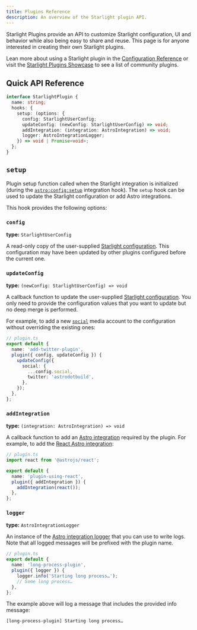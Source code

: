 ```yaml
---
title: Plugins Reference
description: An overview of the Starlight plugin API.
---
```


Starlight Plugins provide an API to customize Starlight configuration, UI and behavior while also being easy to share and reuse.
This page is for anyone interested in creating their own Starlight plugins.

Lean more about using a Starlight plugin in the [Configuration Reference](/reference/configuration/#plugins) or visit the [Starlight Plugins Showcase](/showcase/#community-plugins) to see a list of community plugins.

## Quick API Reference

```ts
interface StarlightPlugin {
  name: string;
  hooks: {
    setup: (options: {
      config: StarlightUserConfig;
      updateConfig: (newConfig: StarlightUserConfig) => void;
      addIntegration: (integration: AstroIntegration) => void;
      logger: AstroIntegrationLogger;
    }) => void | Promise<void>;
  };
}
```

## `setup`

Plugin setup function called when the Starlight integration is initialized (during the [`astro:config:setup`](https://docs.astro.build/en/reference/integrations-reference/#astroconfigsetup) integration hook).
The `setup` hook can be used to update the Starlight configuration or add Astro integrations.

This hook provides the following options:

### `config`

**type:** `StarlightUserConfig`

A read-only copy of the user-supplied [Starlight configuration](/reference/configuration).
This configuration may have been updated by other plugins configured before the current one.

### `updateConfig`

**type:** `(newConfig: StarlightUserConfig) => void`

A callback function to update the user-supplied [Starlight configuration](/reference/configuration).
You only need to provide the configuration values that you want to update but no deep merge is performed.

For example, to add a new [`social`](/reference/configuration/#social) media account to the configuration without overriding the existing ones:

```ts {5-10}
// plugin.ts
export default {
  name: 'add-twitter-plugin',
  plugin({ config, updateConfig }) {
    updateConfig({
      social: {
        ...config.social,
        twitter: 'astrodotbuild',
      },
    });
  },
};
```

### `addIntegration`

**type:** `(integration: AstroIntegration) => void`

A callback function to add an [Astro integration](https://docs.astro.build/en/reference/integrations-reference/) required by the plugin.
For example, to add the [React Astro integration](https://docs.astro.build/en/guides/integrations-guide/react/):

```ts {7}
// plugin.ts
import react from '@astrojs/react';

export default {
  name: 'plugin-using-react',
  plugin({ addIntegration }) {
    addIntegration(react());
  },
};
```

### `logger`

**type:** `AstroIntegrationLogger`

An instance of the [Astro integration logger](https://docs.astro.build/en/reference/integrations-reference/#astrointegrationlogger) that you can use to write logs.
Note that all logged messages will be prefixed with the plugin name.

```ts {5}
// plugin.ts
export default {
  name: 'long-process-plugin',
  plugin({ logger }) {
    logger.info('Starting long process…');
    // Some long process…
  },
};
```

The example above will log a message that includes the provided info message:

```shell
[long-process-plugin] Starting long process…
```
